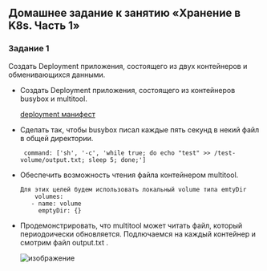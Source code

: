 ## Домашнее задание к занятию «Хранение в K8s. Часть 1»

### Задание 1
Создать Deployment приложения, состоящего из двух контейнеров и обменивающихся данными.

 - Создать Deployment приложения, состоящего из контейнеров busybox и multitool.

   [deployment манифест](deploy-1.yaml)
   
 - Сделать так, чтобы busybox писал каждые пять секунд в некий файл в общей директории.

   ``` command: ['sh', '-c', 'while true; do echo "test" >> /test-volume/output.txt; sleep 5; done;']```

 - Обеспечить возможность чтения файла контейнером multitool.

   ```
   Для этих целей будем использовать локальный volume типа emtyDir
       volumes:
      - name: volume
        emptyDir: {}
   ```
   

 - Продемонстрировать, что multitool может читать файл, который периодоически обновляется.
   Подлючаемся на каждый контейнер и смотрим файл output.txt .

   ![изображение](https://github.com/user-attachments/assets/f4dbeafd-1be2-4400-a237-3029c87d145f)

 
